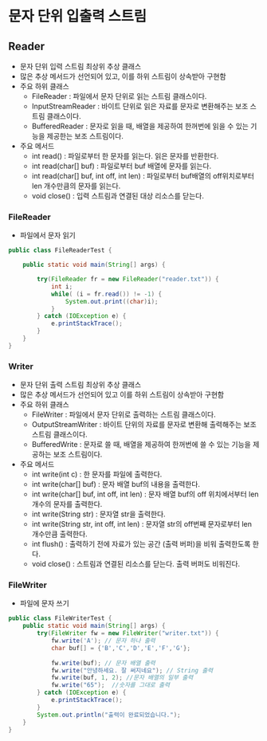 # 문자 단위 입출력 스트림
## Reader
- 문자 단위 입력 스트림 최상위 추상 클래스
- 많은 추상 메서드가 선언되어 있고, 이를 하위 스트림이 상속받아 구현함
- 주요 하위 클래스
    - FileReader : 파일에서 문자 단위로 읽는 스트림 클래스이다.
    - InputStreamReader : 바이트 단위로 읽은 자료를 문자로 변환해주는 보조 스트림 클래스이다.
    - BufferedReader : 문자로 읽을 때, 배열을 제공하여 한꺼번에 읽을 수 있는 기능을 제공한는 보조 스트림이다.
- 주요 메서드
    - int read() : 파일로부터 한 문자를 읽는다. 읽은 문자를 반환한다.
    - int read(char[] buf) : 파일로부터 buf 배열에 문자를 읽는다.
    - int read(char[] buf, int off, int len) : 파일로부터 buf배열의 off위치로부터 len 개수만큼의 문자를 읽는다.
    - void close() : 입력 스트림과 연결된 대상 리소스를 닫는다.

### FileReader
- 파일에서 문자 읽기
```java
public class FileReaderTest {

	public static void main(String[] args) {

		try(FileReader fr = new FileReader("reader.txt")) {
			int i;
			while( (i = fr.read()) != -1) {
				System.out.print((char)i);
			}
		} catch (IOException e) {
			e.printStackTrace();
		}
	}
}
```
### Writer
- 문자 단위 출력 스트림 최상위 추상 클래스
- 많은 추상 메서드가 선언되어 있고 이를 하위 스트림이 상속받아 구현함
- 주요 하위 클래스
    - FileWriter : 파일에서 문자 단위로 출력하는 스트림 클래스이다.
    - OutputStreamWriter : 바이트 단위의 자료를 문자로 변환해 출력해주는 보조 스트림 클래스이다.
    - BufferedWrite : 문자로 쓸 때, 배열을 제공하여 한꺼번에 쓸 수 있는 기능을 제공하는 보조 스트림이다.
- 주요 메서드
    - int write(int c) : 한 문자를 파일에 출력한다.
    - int write(char[] buf) : 문자 배열 buf의 내용을 출력한다.
    - int write(char[] buf, int off, int len) : 문자 배열 buf의 off 위치에서부터 len 개수의 문자를 출력한다.
    - int write(String str) : 문자열 str을 출력한다.
    - int write(String str, int off, int len) : 문자열 str의 off번째 문자로부터 len 개수만큼 출력한다.
    - int flush() : 출력하기 전에 자료가 있는 공간 (출력 버퍼)을 비워 출력한도록 한다.
    - void close() : 스트림과 연결된 리소스를 닫는다. 출력 버퍼도 비워진다.
### FileWriter
- 파일에 문자 쓰기
```java
public class FileWriterTest {
    public static void main(String[] args) {
        try(FileWriter fw = new FileWriter("writer.txt")) {
            fw.write('A'); // 문자 하나 출력
            char buf[] = {'B','C','D','E','F','G'};
            
            fw.write(buf); // 문자 배열 출력
            fw.write("안녕하세요. 잘 써지네요"); // String 출력
            fw.write(buf, 1, 2); //문자 배열의 일부 출력
            fw.write("65");  //숫자를 그대로 출력
        } catch (IOException e) {
            e.printStackTrace();
        }
        System.out.println("출력이 완료되었습니다.");
    }
}
```